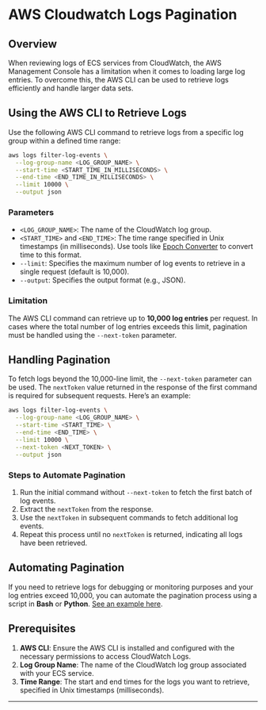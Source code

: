 # AWS Cloudwatch Logs Pagination

## Overview

When reviewing logs of ECS services from CloudWatch, the AWS Management Console has a limitation when it comes to loading large log entries. To overcome this, the AWS CLI can be used to retrieve logs efficiently and handle larger data sets.

## Using the AWS CLI to Retrieve Logs

Use the following AWS CLI command to retrieve logs from a specific log group within a defined time range:

```bash
aws logs filter-log-events \
  --log-group-name <LOG_GROUP_NAME> \
  --start-time <START_TIME_IN_MILLISECONDS> \
  --end-time <END_TIME_IN_MILLISECONDS> \
  --limit 10000 \
  --output json
```

### Parameters

- `<LOG_GROUP_NAME>`: The name of the CloudWatch log group.
- `<START_TIME>` and `<END_TIME>`: The time range specified in Unix timestamps (in milliseconds). Use tools like [Epoch Converter](https://www.epochconverter.com/) to convert time to this format.
- `--limit`: Specifies the maximum number of log events to retrieve in a single request (default is 10,000).
- `--output`: Specifies the output format (e.g., JSON).

### Limitation

The AWS CLI command can retrieve up to **10,000 log entries** per request. In cases where the total number of log entries exceeds this limit, pagination must be handled using the `--next-token` parameter.

## Handling Pagination

To fetch logs beyond the 10,000-line limit, the `--next-token` parameter can be used. The `nextToken` value returned in the response of the first command is required for subsequent requests. Here’s an example:

```bash
aws logs filter-log-events \
  --log-group-name <LOG_GROUP_NAME> \
  --start-time <START_TIME> \
  --end-time <END_TIME> \
  --limit 10000 \
  --next-token <NEXT_TOKEN> \
  --output json
```

### Steps to Automate Pagination

1. Run the initial command without `--next-token` to fetch the first batch of log events.
2. Extract the `nextToken` from the response.
3. Use the `nextToken` in subsequent commands to fetch additional log events.
4. Repeat this process until no `nextToken` is returned, indicating all logs have been retrieved.

## Automating Pagination

If you need to retrieve logs for debugging or monitoring purposes and your log entries exceed 10,000, you can automate the pagination process using a script in **Bash** or **Python**. [See an example here](https://github.com/amaldeeppj/cloudwatch_log/blob/main/cloudwatch_logfetch.sh).

## Prerequisites

1. **AWS CLI**: Ensure the AWS CLI is installed and configured with the necessary permissions to access CloudWatch Logs.
2. **Log Group Name**: The name of the CloudWatch log group associated with your ECS service.
3. **Time Range**: The start and end times for the logs you want to retrieve, specified in Unix timestamps (milliseconds).

---
